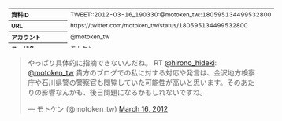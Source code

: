 <table style="font-size: 9pt; width: 610px; margin-bottom: 20px; height: 80px;">
<tbody>
    <tr>
        <th align=left>資料ID</th>
        <td align=left>TWEET::2012-03-16_190330:@motoken_tw::180595134499532800</td>
    </tr>
    <tr>
        <th align=left>URL</th>
        <td align=left>https://twitter.com/motoken_tw/status/180595134499532800</td>
    </tr>
    <tr>
        <th align=left>アカウント</th>
        <td align=left>@motoken_tw</td>
    </tr>
    <tr>
        <th align=left>ユーザ名</th>
        <td align=left>モトケン</td>
    </tr>
    <tr>
        <th align=left>ツイートの記録日時</th>
        <td align=left>created_at 2022-08-24_1410</td>
    </tr>
</tbody>
</table>
<blockquote class="twitter-tweet" data-width="450"  data-lang="ja"><p lang="ja" dir="ltr">やっぱり具体的に指摘できないんだね。 RT <a href="https://twitter.com/hirono_hideki?ref_src=twsrc%5Etfw">@hirono_hideki</a>: <a href="https://twitter.com/motoken_tw?ref_src=twsrc%5Etfw">@motoken_tw</a> 貴方のブログでの私に対する対応や発言は、金沢地方検察庁や石川県警の警察官も閲覧していた可能性が高いと思います。そのあたりの影響なんかも、後日問題になるかもしれないですね。</p>&mdash; モトケン (@motoken_tw) <a href="https://twitter.com/motoken_tw/status/180595134499532800?ref_src=twsrc%5Etfw">March 16, 2012</a></blockquote>
<script async src="https://platform.twitter.com/widgets.js" charset="utf-8"></script>


